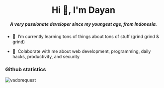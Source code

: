 <h1 align="center">Hi 👋, I'm Dayan</h1>
<h5 align="center">A very passionate developer since my youngest age, from Indonesia.</h5>


- 🌱&nbsp;&nbsp;I’m currently learning tons of things about tons of stuff (grind grind & grind)

- 💬&nbsp;&nbsp;Colaborate with me about web development, programming, daily hacks, productivity, and security


### Github statistics

<p>
  <img align="left" src="https://github-readme-stats.vercel.app/api/top-langs/?username=mdayann&layout=compact&hide=php,smarty&bg_color=30,e96443,904e95&title_color=fff&text_color=fff" alt="vadorequest" />&nbsp;
</p>
<br>
